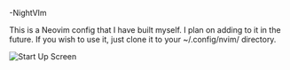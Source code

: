 -NightVIm

This is a Neovim config that I have built myself. I plan on adding to it in the future. If you wish to use it, just clone it to your ~/.config/nvim/ directory. 

![Start Up Screen](https://user-images.githubusercontent.com/73722314/123036651-64e4e680-d3bb-11eb-912f-f6e49e6cae74.png)
